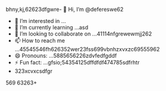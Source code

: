 bhny,kj,62623dfgwre- 👋 Hi, I’m @defereswe62
- 👀 I’m interested in ...
- 🌱 I’m currently learning ...asd
- 💞️ I’m looking to collaborate on ...41114nfgrewewmjj262
- 📫 How to reach me ...45545546fh626352wer23fss699vbnhzxvxzc69555962
- 😄 Pronouns: ...5885656226zdvfedfgddf
- ⚡ Fun fact: ...gfsio;54354125dffdfdf474785sdfrhtr
- 323xcvxcsdfgr
<!---fds45nghn
defereswe/defereswe is a ✨ special ✨ repository because its `README.md` (this6656 file) appears on your GitHub profile.zx
You can click the Preview link to take a look at your changes.58589566
--->
569
63263+
